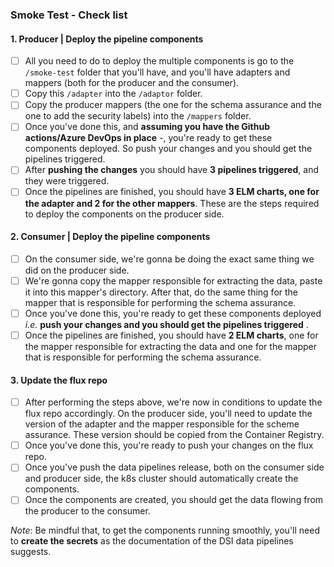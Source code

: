 
### **Smoke Test - Check list**

#### **1. Producer | Deploy the pipeline components**

 - [ ] All you need to do to deploy the multiple components is go to the `/smoke-test` folder that you'll have, and you'll have adapters and mappers (both for the producer and the consumer). 
 - [ ] Copy this `/adapter` into the `/adaptor` folder. 
 - [ ] Copy the producer mappers (the one for the schema assurance and the one to add the security labels) into the `/mappers` folder.
 - [ ] Once you've done this, and **assuming you have the Github actions/Azure DevOps in place** -, you're ready to get these components deployed. So push your changes and you should get the pipelines triggered.
 - [ ] After **pushing the changes** you should have **3 pipelines triggered**, and they were triggered. 
 - [ ] Once the pipelines are finished, you should have **3 ELM charts, one for the adapter and 2 for the other mappers**. These are the steps required to deploy the components on the producer side.

#### **2. Consumer | Deploy the pipeline components**

 - [ ] On the consumer side, we're gonna be doing the exact same thing we did on the producer side.
 - [ ] We're gonna copy the mapper responsible for extracting the data, paste it into this mapper's directory. After that, do the same thing for the mapper that is responsible for performing the schema assurance.
 - [ ] Once you've done this, you're ready to get these  components deployed _i.e._ **push your changes and you should get the pipelines triggered**    .
 - [ ] Once the pipelines are finished, you should have **2 ELM charts**, one for the mapper responsible for extracting the data and one for the mapper that is responsible for performing the schema assurance.

#### **3. Update the flux repo**
 - [ ] After performing the steps above, we're now in conditions to update the flux repo accordingly. On the producer side, you'll need to update the version of the adapter and the mapper responsible for the scheme assurance.
 These version should be copied from the Container Registry.
 - [ ] Once you've done this, you're ready to push your changes on the flux repo.
 - [ ] Once you've push the data pipelines release, both on the consumer side and producer side, the k8s cluster should automatically create the components.
 - [ ] Once the components are created, you should get the data flowing from the producer to the consumer.

_Note_: Be mindful that, to get the components running smoothly, you'll need to **create the secrets** as the documentation of the DSI data pipelines suggests.

